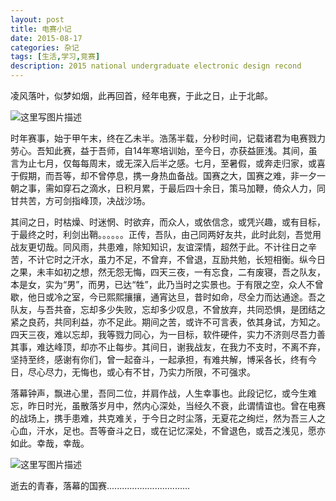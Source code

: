 ```yaml
---
layout: post
title: 电赛小记
date: 2015-08-17
categories: 杂记
tags: [生活,学习,竞赛]
description: 2015 national undergraduate electronic design recond
---
```


凌风落叶，似梦如烟，此再回首，经年电赛，于此之日，止于北邮。

![这里写图片描述](http://img.blog.csdn.net/20161126204813120)

时年赛事，始于甲午末，终在乙未半。浩荡半载，分秒时间，记载诸君为电赛戮力劳心。吾知此赛，益于吾师，自14年寒培训始，至今日，亦获益匪浅。其间，虽言为止七月，仅每每周末，或无深入后半之感。七月，至暑假，或奔走归家，或喜于假期，而吾等，却不曾停息，携一身热血备战。国赛之大，国赛之难，非一夕一朝之事，需如穿石之滴水，日积月累，于最后四十余日，策马加鞭，倚众人力，同甘共苦，方可剑指峰顶，决战沙场。

其间之日，时枯燥、时迷惘、时欲弃，而众人，或依信念，或凭兴趣，或有目标，于最终之时，利剑出鞘。。。。。。正传，吾队，由己同两好友共，此时此刻，吾觉用战友更切哉。同风雨，共患难，除知知识，友谊深情，超然于此。不计往日之辛苦，不计它时之汗水，虽力不足，不曾弃，不曾退，互励共勉，长短相衡。纵今日之果，未丰如初之想，然无怨无悔，四天三夜，一有忘食，二有废寝，吾之队友，本是女，实为“男”，而男，已达“牲”，此乃当时之实景也。于有限之空，众人不曾歇，他日或冷之室，今已熙熙攘攘，通宵达旦，昔时如命，尽全力而达通途。吾之队友，与吾共奋，忘却多少失败，忘却多少叹息，不曾放弃，共同恐惧，是团结之紧之良药，共同利益，亦不足此。期间之苦，或许不可言表，依其身试，方知之。四天三夜，难以忘却，我等戮力同心，为一目标，软件硬件，实力不济则尽吾力善其事，难达峰顶，却亦不止每步。其间日，谢我战友，在我力不支时，不离不弃，坚持至终，感谢有你们，曾一起奋斗，一起承担，有难共解，博采各长，终有今日，尽心尽力，无悔也，或心有不甘，乃实力所限，不可强求。

落幕钟声，飘进心里，吾同二位，并肩作战，人生幸事也。此段记忆，或今生难忘，昨日时光，虽散落岁月中，然内心深处，当经久不衰，此谓情谊也。曾在电赛的战场上，携手患难，共克难关，于今日之时尘落，无夏花之绚烂，然为吾三人之心血，汗水，足也。吾等奋斗之日，或在记忆深处，不曾退色，或吾之浅见，愿亦如此。幸哉，幸哉。

![这里写图片描述](http://img.blog.csdn.net/20161126204855417)

逝去的青春，落幕的国赛.................................
